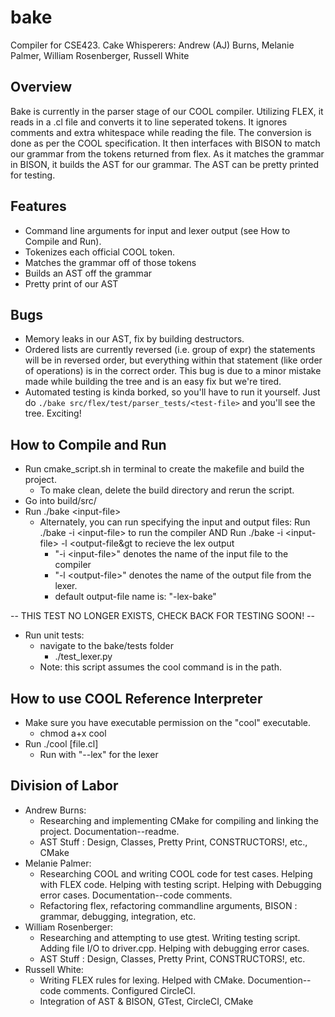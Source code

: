 # bake
Compiler for CSE423.
Cake Whisperers:
  Andrew (AJ) Burns, Melanie Palmer, William Rosenberger, Russell White

## Overview
Bake is currently in the parser stage of our COOL compiler. Utilizing FLEX, it reads in a .cl file and converts it to line seperated tokens. It ignores comments and extra whitespace while reading the file. The conversion is done as per the COOL specification. It then interfaces with BISON to match our grammar from the tokens returned from flex. As it matches the grammar in BISON, it builds the AST for our grammar. The AST can be pretty printed for testing. 

## Features
- Command line arguments for input and lexer output (see How to Compile and Run).
- Tokenizes each official COOL token.
- Matches the grammar off of those tokens
- Builds an AST off the grammar
- Pretty print of our AST

## Bugs
- Memory leaks in our AST, fix by building destructors.
- Ordered lists are currently reversed (i.e. group of expr) the statements will be in
  reversed order, but everything within that statement (like order of operations) is
  in the correct order. This bug is due to a minor mistake made while building the
  tree and is an easy fix but we're tired.
- Automated testing is kinda borked, so you'll have to run it yourself. Just do
  `./bake src/flex/test/parser_tests/<test-file>` and you'll see the tree. Exciting!

## How to Compile and Run
- Run cmake_script.sh in terminal to create the makefile and build the project.
  - To make clean, delete the build directory and rerun the script.
- Go into build/src/
- Run ./bake &lt;input-file&gt;
  - Alternately, you can run specifying the input and output files:
    Run ./bake -i &lt;input-file&gt; to run the compiler
            AND
    Run ./bake -i &lt;input-file&gt; -l &lt;output-file&gt to recieve the lex output
      - "-i &lt;input-file&gt;" denotes the name of the input file to the compiler
      - "-l &lt;output-file&gt;" denotes the name of the output file from the lexer.
      - default output-file name is: "<input-file>-lex-bake"

-- THIS TEST NO LONGER EXISTS, CHECK BACK FOR TESTING SOON! --
- Run unit tests:
  - navigate to the bake/tests folder
    - ./test_lexer.py
  - Note: this script assumes the cool command is in the path.

## How to use COOL Reference Interpreter
- Make sure you have executable permission on the "cool" executable.
  - chmod a+x cool
- Run ./cool [file.cl]
  - Run with "--lex" for the lexer

## Division of Labor
- Andrew Burns:  
  - Researching and implementing CMake for compiling and linking the project. Documentation--readme.
  - AST Stuff : Design, Classes, Pretty Print, CONSTRUCTORS!, etc., CMake
- Melanie Palmer:
  - Researching COOL and writing COOL code for test cases. Helping with FLEX code. Helping with testing script. Helping with Debugging error cases. Documentation--code comments.
  - Refactoring flex, refactoring commandline arguments, BISON : grammar, debugging, integration, etc.
- William Rosenberger:
  - Researching and attempting to use gtest. Writing testing script. Adding file I/O to driver.cpp. Helping with debugging error cases.
  - AST Stuff : Design, Classes, Pretty Print, CONSTRUCTORS!, etc.
- Russell White:
  - Writing FLEX rules for lexing. Helped with CMake. Documention--code comments. Configured CircleCI.
  - Integration of AST & BISON, GTest, CircleCI, CMake
